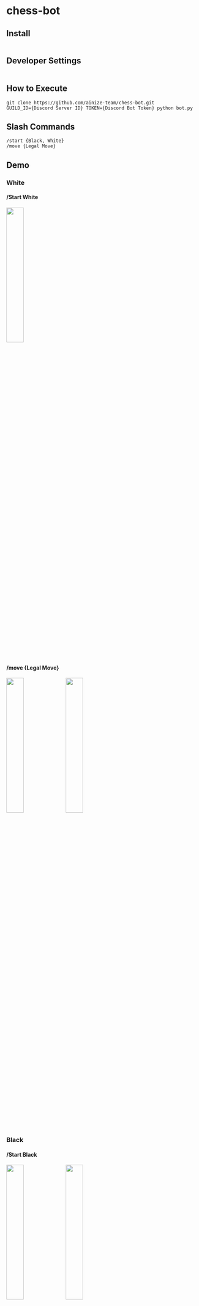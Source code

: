 # chess-bot

## Install

```

```

## Developer Settings

```

```

## How to Execute
```
git clone https://github.com/ainize-team/chess-bot.git
GUILD_ID={Discord Server ID} TOKEN={Discord Bot Token} python bot.py
```

## Slash Commands
```
/start {Black, White}
/move {Legal Move}
```

## Demo
### White
#### /Start White

<img src="https://user-images.githubusercontent.com/62659407/187341101-2c7012a7-59cf-400e-a54a-5bfeae2ef7d2.png" width="30%">

#### /move {Legal Move}

<img src="https://user-images.githubusercontent.com/62659407/187341117-f2e2eadf-e481-49f8-9910-9d5d5403daa5.png" width="30%">
<img src="https://user-images.githubusercontent.com/62659407/187341125-f515ce60-b26c-4ccc-be36-d4bafb066642.png" width="30%">

<br>

### Black
#### /Start Black

<img src="https://user-images.githubusercontent.com/62659407/187341140-4146c5d2-4342-496c-b050-efa419de554d.png" width="30%">
<img src="https://user-images.githubusercontent.com/62659407/187341173-e4de01ce-b5bf-4fcd-8af1-1cfe3c5e1887.png" width="30%">

#### /move {Legal Move}
<img src="https://user-images.githubusercontent.com/62659407/187341158-e7a31d52-30d4-4856-ab1b-6250133321e0.png" width="30%">
<img src="https://user-images.githubusercontent.com/62659407/187341194-001b7b1f-6304-47c5-a435-1059b0b3e3ad.png" width="30%">

<br>

### Resign

<img src="https://user-images.githubusercontent.com/62659407/187341202-4369143e-7f04-40d2-a4dd-25911d2ea221.png" width="30%">

